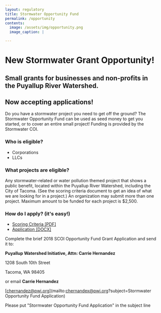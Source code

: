 ```yaml
---
layout: regulatory
title: Stormwater Opportunity Fund
permalink: /opportunity
contents:
  image: /assets/img/opportunity.png
  image_caption: |

---
```


# New Stormwater Grant Opportunity!

## Small grants for businesses and non-profits in the Puyallup River Watershed.

## Now accepting applications!

Do you have a stormwater project you need to get off the ground? The Stormwater Opportunity Fund can be used as seed money to get you started, or to cover an entire small project! Funding is provided by the Stormwater COI.  

### Who is eligible?

- Corporations
- LLCs

### What projects are eligible?

Any stormwater-related or water pollution themed project that shows a public benefit, located within the Puyallup River Watershed, including the City of Tacoma. (See the scoring criteria document to get an idea of what we are looking for in a project.) An organization may submit more than one project. Maximum amount to be funded for each project is $2,500.

### How do I apply? (it's easy!)

- [Scoring Criteria [PDF]](/assets/pdf/2018_SOF_Ranking_Criteria.pdf)
- [Application [DOCX]](/assets/pdf/2018_stormwater_opportunity_fund_application.docx)

Complete the brief 2018 SCOI Opportunity Fund Grant Application and send it to:

**Puyallup Watershed Initiative, Attn: Carrie Hernandez**

1208 South 10th Street

Tacoma, WA 98405

or email **Carrie Hernandez**

[chernandez@pwi.org](mailto:chernandex@pwi.org?subject=Stormwater Opportunity Fund Application)

Please put "Stormwater Opportunity Fund Application" in the subject line
